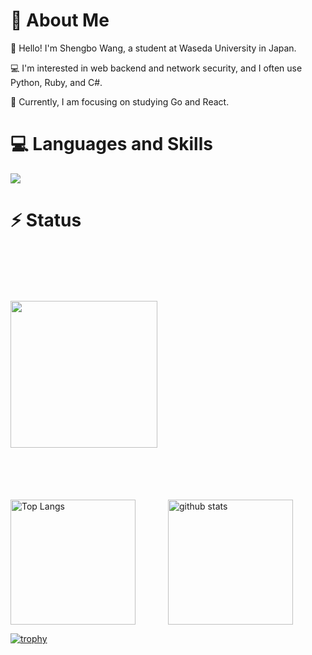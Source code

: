 # :wave: About Me
:school: Hello! I'm Shengbo Wang, a student at Waseda University in Japan.  

:computer: I'm interested in web backend and network security, and I often use Python, Ruby, and C#.  

:blossom: Currently, I am focusing on studying Go and React.

# :computer: Languages and Skills
<a href="https://skillicons.dev">
  <img src="https://skillicons.dev/icons?i=cs,dotnet,js,vue,react,nextjs,nodejs,express,html,css,bootstrap,docker,kubernetes,linux,prometheus,grafana,anaconda,go,ruby,rails,c,matlab,r,py,flask,sqlite,postgres,pytorch,tensorflow,git" />
</a>

# :zap: Status
<div style="display: flex; flex-direction: column; align-items: center; width: 100%;">
  <!-- 一行目: プロファイルサマリーカード -->
  <div style="width: 100%; display: flex; justify-content: center; align-items: center; height: 400px;">
    <img src="http://github-profile-summary-cards.vercel.app/api/cards/profile-details?username=KeihakuOh&theme=onedark" style="flex: 1 0 auto; max-width: 100%; min-width: 100%; height: 235px;">
  </div>

  <!-- 二行目: 言語使用統計とGitHub統計 -->
  <div style="width: 100%; display: flex; justify-content: space-around; align-items: center;">
    <img alt="Top Langs" src="https://github-readme-stats.vercel.app/api/top-langs/?username=KeihakuOh&layout=compact&count_private=true&show_icons=true&theme=onedark" style="flex: 1 1 50%; height: 200px;">
    <img alt="github stats" src="https://github-readme-stats.vercel.app/api?username=KeihakuOh&count_private=true&show_icons=true&show_icons=true&theme=onedark" style="flex: 1 1 50%; height: 200px;">
  </div>
</div>



[![trophy](https://github-profile-trophy.vercel.app/?username=KeihakuOh&theme=onedark&column=9
)](https://github.com/ryo-ma/github-profile-trophy)


<!--
**KeihakuOh/KeihakuOh** is a ✨ _special_ ✨ repository because its `README.md` (this file) appears on your GitHub profile.

Here are some ideas to get you started:

- 🔭 I’m currently working on ...
- 🌱 I’m currently learning ...
- 👯 I’m looking to collaborate on ...
- 🤔 I’m looking for help with ...
- 💬 Ask me about ...
- 📫 How to reach me: ...
- 😄 Pronouns: ...
- ⚡ Fun fact: ...
-->

